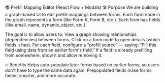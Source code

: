 📚 Prefill Mapping Editor (React Flow + Modals)
🛠 Purpose
We are building a graph-based UI to edit prefill mappings between forms.
Each form node in the graph represents a form (like Form A, Form B, etc.).
Each form has fields (like email, name, dynamic_object, etc.).

The goal is to allow users to:
View a graph showing relationships (dependencies) between forms.
Click on a form node to open details (which fields it has).
For each field, configure a "prefill source" — saying:
“Fill this field using data from an earlier form's field.”
If a field is already prefilling from somewhere, show it and allow removing it.



🔥 Benefits
Helps auto-populate later forms based on earlier forms, so users don't have to type the same data again.
Prepopulated fields make forms faster, smarter, and more accurate.

